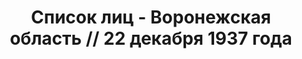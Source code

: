 ---
title: Список лиц - Воронежская область // 22 декабря 1937 года
description: РГАСПИ, ф.17, оп.171, дело 413, лист 351
images:
- /disk/pictures/v05/17-171-413-351.jpg
- /disk/pictures/v05/17-171-413-352.jpg
- /disk/pictures/v05/17-171-413-353.jpg
- /disk/pictures/v05/17-171-413-354.jpg
- /disk/pictures/v05/17-171-413-355.jpg
- /disk/pictures/v05/17-171-413-356.jpg
---